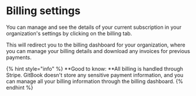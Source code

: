 # Billing settings

You can manage and see the details of your current subscription in your organization's settings by clicking on the billing tab.

This will redirect you to the billing dashboard for your organization, where you can manage your billing details and download any invoices for previous payments.

{% hint style="info" %}
**Good to know: **All billing is handled through Stripe. GitBook doesn't store any sensitive payment information, and you can manage all your billing information through the billing dashboard.
{% endhint %}
